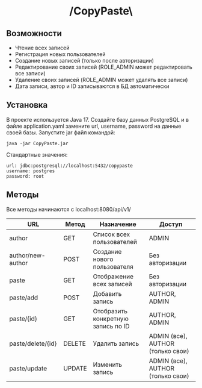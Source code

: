 <h1 align="center"> /CopyPaste\ </h1>

## Возможности
- Чтение всех записей
- Регистрация новых пользователей
- Создание новых записей (только после авторизации)
- Редактирование своих записей (ROLE_ADMIN может редактировать все записи)
- Удаление своих записей (ROLE_ADMIN может удалять все записи)
- Дата записи, автор и ID записываются в БД автоматически
## Установка
В проекте используется Java 17. Создайте базу данных PostgreSQL и в файле application.yaml замените url, username, password на данные своей базы.
Запустите jar файл командой:
```
java -jar CopyPaste.jar
```
Стандартные значения: 
```
url: jdbc:postgresql://localhost:5432/copypaste
username: postgres
password: root
```
## Методы
Все методы начинаются с localhost:8080/api/v1/

| URL | Метод | Назначение | Доступ |
| --- | --- | --- | --- |
| author | GET | Список всех пользователей | ADMIN |
| author/new-author| POST | Создание нового пользователя | Без авторизации |
| paste | GET | Отображение всех записей | Без авторизации |
| paste/add | POST | Добавить запись | AUTHOR, ADMIN |
| paste/{id} | GET | Отобразить конкретную запись по ID | AUTHOR, ADMIN |
| paste/delete/{id} | DELETE | Удалить запись | ADMIN (все), AUTHOR (только свои) |
| paste/update | UPDATE | Изменить запись | ADMIN (все), AUTHOR (только свои) |

